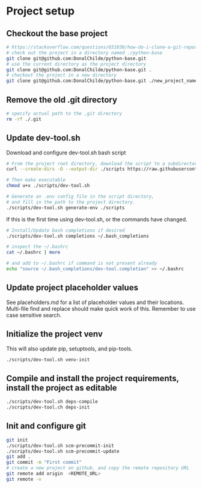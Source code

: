# Project setup

## Checkout the base project

```bash
# https://stackoverflow.com/questions/651038/how-do-i-clone-a-git-repository-into-a-specific-folder
# check out the project in a directory named ./python-base
git clone git@github.com:DonalChilde/python-base.git
# use the current directory as the project directory
git clone git@github.com:DonalChilde/python-base.git .
# checkout the project in a new directory
git clone git@github.com:DonalChilde/python-base.git ./new_project_name
```

## Remove the old .git directory

```bash
# specify actual path to the ,git directory
rm -rf ./.git
```

## Update dev-tool.sh

Download and configure dev-tool.sh bash script

```bash
# From the project root directory, download the script to a subdirectory.
curl --create-dirs -O --output-dir ./scripts https://raw.githubusercontent.com/DonalChilde/dev-tool/main/scripts/dev-tool.sh

# Then make executable
chmod u+x ./scripts/dev-tool.sh

# Generate an .env config file in the script directory,
# and fill in the path to the project directory.
./scripts/dev-tool.sh generate-env ./scripts

```

If this is the first time using dev-tool.sh, or the commands have changed.

```bash
# Install/Update bash completions if desired
./scripts/dev-tool.sh completions ~/.bash_completions

# inspect the ~/.bashrc
cat ~/.bashrc | more

# and add to ~/.bashrc if command is not present already
echo "source ~/.bash_completions/dev-tool.completion" >> ~/.bashrc
```

## Update project placeholder values

See placeholders.md for a list of placeholder values and their locations.
Multi-file find and replace should make quick work of this.
Remember to use case sensitive search.

## Initialize the project venv

This will also update pip, setuptools, and pip-tools.

```bash
./scripts/dev-tool.sh venv-init
```

## Compile and install the project requirements, install the project as editable

```bash
./scripts/dev-tool.sh deps-compile
./scripts/dev-tool.ch deps-init
```

## Init and configure git

```bash
git init
./scripts/dev-tool.sh scm-precommit-init
./scripts/dev-tool.sh scm-precommit-update
git add .
git commit -m "First commit"
# create a new project on github, and copy the remote repository URL
git remote add origin  <REMOTE_URL>
git remote -v
```
